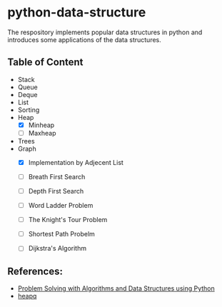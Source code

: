 # python-data-structure
The respository implements popular data structures in python and introduces some applications of the data structures.

## Table of Content
- Stack
- Queue
- Deque
- List
- Sorting
- Heap
  - [x] Minheap
  - [ ] Maxheap
- Trees
- Graph
  - [x] Implementation by Adjecent List
  - [ ] Breath First Search
  - [ ] Depth First Search
  - [ ] Word Ladder Problem
  - [ ] The Knight's Tour Problem
  - [ ] Shortest Path Probelm
  - [ ] Dijkstra's Algorithm


## References:
- [Problem Solving with Algorithms and Data Structures using Python](http://interactivepython.org/courselib/static/pythonds/index.html)
- [heapq](https://docs.python.org/2/library/heapq.html)
